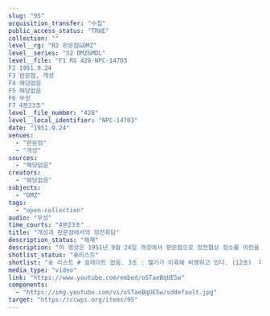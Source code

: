 ```yaml
---
slug: "95"
acquisition_transfer: "수집"
public_access_status: "TRUE"
collection: ""
level__rg: "R2 판문점&DMZ"
level__series: "S2 DMZ&MDL"
level__file: "F1 RG 428-NPC-14703
F2 1951.9.24
F3 판문점, 개성
F4 해당없음 
F5 해당없음 
F6 무성 
F7 4분23초"
level__file_number: "428"
level__local_identifier: "NPC-14703"
date: "1951.9.24"
venues: 
  - "판문점"
  - "개성"
sources: 
  - "해당없음"
creators: 
  - "해당없음"
subjects: 
  - "DMZ"
tags: 
  - "open-collection"
audio: "무성"
time_courts: "4분23초"
title: "개성과 판문점에서의 정전회담"
description_status: "해제"
description: "이 영상은 1951년 9월 24일 개성에서 판문점으로 정전협상 장소를 이전을 논의하는 시기이다. 앞의 영상 중 ADC-9558은 1951년 10월 18일 촬영분인데 개성에서 판문점으로 이동한 뒤 모습을 보여주고 있다. NPC-14703 영상은 개성과 판문점 등을 교차해 보여주고 있는데 회담장소를 논의하는 것으로 보인다. "
shotlist_status: "숏리스트"
shotlist: "숏 리스트 # 슬레이트 없음. 3초 : 헬기가 이륙해 비행하고 있다. (12초)  다리 위에 미군들과 차량들이 서 있다. 부분적으로 파괴된 다리 전경이 보인다. (1분14초) 판문점의 초가집. 기자가 미군과 북한인민군대표를 촬영하고 있다. 미군, 북한, 중국군 관계자들이 서서 협의하는 장면. 초가집을 뒤로 하고 미군들이 지 프차를 타고 떠나고 있다. # 슬레이트 없음. 2분11초 : 미군 대표들이 개성 내봉장으로 들어간다. 내봉장 내부 모습과 기자들이 모여 있다. (3분14초) 미군 대표들이 내봉장을 나오고 있다. (3분58초) 미군들이 지프차로 내봉장을 떠 나고 있다. "
media_type: "video"
link: "https://www.youtube.com/embed/oSTaeBqUE5w"
components: 
  - "https://img.youtube.com/vi/oSTaeBqUE5w/sddefault.jpg"
target: "https://ccwps.org/items/95"
---
```

